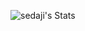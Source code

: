 ![sedaji's Stats](https://github-readme-stats.vercel.app/api?username=sedaji&theme=material-palenight&show_icons=true&hide_border=true&count_private=false)
